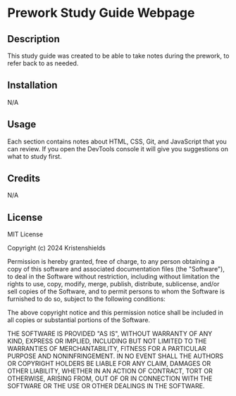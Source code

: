 # Prework Study Guide Webpage

## Description

This study guide was created to be able to take notes during the prework, to refer back to as needed.


## Installation

N/A

## Usage

Each section contains notes about HTML, CSS, Git, and JavaScript that you can review. If you open the DevTools console it will give you suggestions on what to study first.


## Credits

N/A

## License

MIT License

Copyright (c) 2024 Kristenshields

Permission is hereby granted, free of charge, to any person obtaining a copy
of this software and associated documentation files (the "Software"), to deal
in the Software without restriction, including without limitation the rights
to use, copy, modify, merge, publish, distribute, sublicense, and/or sell
copies of the Software, and to permit persons to whom the Software is
furnished to do so, subject to the following conditions:

The above copyright notice and this permission notice shall be included in all
copies or substantial portions of the Software.

THE SOFTWARE IS PROVIDED "AS IS", WITHOUT WARRANTY OF ANY KIND, EXPRESS OR
IMPLIED, INCLUDING BUT NOT LIMITED TO THE WARRANTIES OF MERCHANTABILITY,
FITNESS FOR A PARTICULAR PURPOSE AND NONINFRINGEMENT. IN NO EVENT SHALL THE
AUTHORS OR COPYRIGHT HOLDERS BE LIABLE FOR ANY CLAIM, DAMAGES OR OTHER
LIABILITY, WHETHER IN AN ACTION OF CONTRACT, TORT OR OTHERWISE, ARISING FROM,
OUT OF OR IN CONNECTION WITH THE SOFTWARE OR THE USE OR OTHER DEALINGS IN THE
SOFTWARE.
